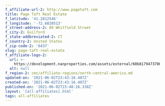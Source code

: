 ```yaml
---
f_affiliate-url-2: http://www.pagetaft.com
title: Page Taft Real Estate
f_latitude: '41.2812546'
f_longitude: '-72.6820513'
f_street-address-2: 89 Whitfield Street­
f_city-2: Guilford­
f_state-addbreviated-2: CT­
f_country-2: United States
f_zip-code-2: '6437'
slug: page-taft-real-estate
f_affiliate-logo-2:
  url: >-
    https://development.nanproperties.com/assets/external/60b8179473786a6d8de0c8cf_6081e57d0fef3e3946d322b5_60785a589498d24c20f14f14_page_taft_christies_logo_square_gold717__1_.png
  alt: null
f_region-2: cms/affiliate-regions/north-central-america.md
updated-on: '2021-06-02T23:43:16.407Z'
created-on: '2021-06-02T23:43:16.407Z'
published-on: '2021-06-02T23:48:16.338Z'
layout: '[all-affiliates].html'
tags: all-affiliates
---
```




